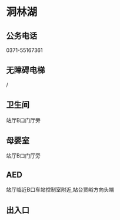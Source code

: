 # 洞林湖

## 公务电话

0371-55167361

## 无障碍电梯

/

## 卫生间

站厅B口门厅旁

## 母婴室

站厅B口门厅旁

## AED

站厅临近B口车站控制室附近,站台贾峪方向头端

## 出入口

